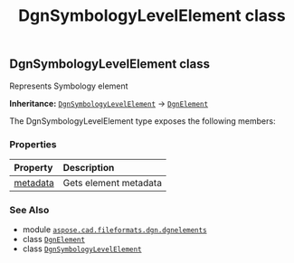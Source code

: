 ﻿---
title: DgnSymbologyLevelElement class
second_title: Aspose.CAD for Python via .NET API References
description: 
type: docs
weight: 280
url: /aspose.cad.fileformats.dgn.dgnelements/dgnsymbologylevelelement/
is_root: false
---

## DgnSymbologyLevelElement class

Represents Symbology element



**Inheritance:** [`DgnSymbologyLevelElement`](/cad/python-net/aspose.cad.fileformats.dgn.dgnelements/dgnsymbologylevelelement) → 
[`DgnElement`](/cad/python-net/aspose.cad.fileformats.dgn.dgnelements/dgnelement)



The DgnSymbologyLevelElement type exposes the following members:

### Properties
| Property | Description |
| :- | :- |
| [metadata](/cad/python-net/aspose.cad.fileformats.dgn.dgnelements/dgnsymbologylevelelement/metadata) | Gets element metadata |



### See Also
* module [`aspose.cad.fileformats.dgn.dgnelements`](..)
* class [`DgnElement`](/cad/python-net/aspose.cad.fileformats.dgn.dgnelements/dgnelement)
* class [`DgnSymbologyLevelElement`](/cad/python-net/aspose.cad.fileformats.dgn.dgnelements/dgnsymbologylevelelement)
